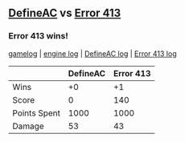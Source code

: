 ## [DefineAC](<../../DefineAC/README.md>) vs [Error 413](<../../Error 413/README.md>)
### Error 413 wins!

[gamelog](<gamelog.json>) | [engine log](<engine>) | [DefineAC log](<DefineAC>) | [Error 413 log](<Error 413>)

|              | DefineAC | Error 413 |
| ------------ | -------- | --------- |
| Wins         |       +0 |        +1 |
| Score        |        0 |       140 |
| Points Spent |     1000 |      1000 |
| Damage       |       53 |        43 |
